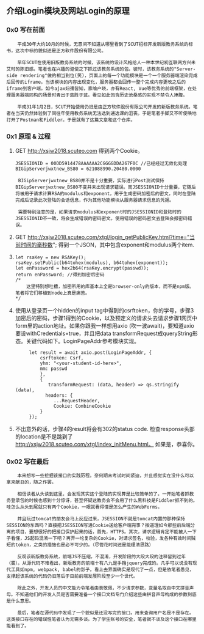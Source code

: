 ## 介绍Login模块及网站Login的原理

### 0x0 写在前面
        平成30年大约10月的时候，无意间不知道从哪里看到了SCUT招标开发新版教务系统的标书，这次中标的貌似还是正方软件股份有限公司。
    
        早年SCUT在使用旧版教务系统的时候，该系统的设计风格给人一种本世纪初互联网方兴未艾时的陈旧感。笔者也在兴趣的驱使之下抓过该教务系统的包。彼时，该教务系统的"Server-side rendering"做的相当到位(笑)，页面上的每一个功能模块是一个一个服务器端渲染完成后回传的iframe。当该模块的内容出现变化，服务器都会回传一整个完成内容更改之后的iframe到客户端。如今ajax妇孺皆知，家喻户晓，亦有React, Vue等优秀的前端框架，在处理服务器端同构的场景时青出于蓝胜于蓝。看见如此饱含历史沧桑感的实现不禁令人捧腹。
    
        平成31年1月2日，SCUT开始使用仍旧是由正方软件股份有限公司开发的新版教务系统。笔者在当天仍然体验到了同往年使用教务系统无法选到通选课的沮丧。于是笔者手脚又不听使唤地打开了Postman和Fiddler。于是就有了这篇文章和这个仓库。

### 0x1 原理 & 过程
1. GET http://xsjw2018.scuteo.com 得到两个Cookie。
    ```
    JSESSIONID = 00DD5914478AAAAAA2CGGGGDDA267F0C //已经经过无效化处理
    BIGipServerjwxtnew_BS80 = 621088990.20480.0000
    ```
        BIGipServerjwxtnew_BS80并不是十分重要，实际进行Post测试保持BIGipServerjwxtnew_BS80不变并未出现请求错误。而JSESSIONID十分重要，它随后将被用于请求计算RSA的modulus和exponent，用于生成密码加密后的密文，同时在登陆完成后记录此次登陆的会话信息，作为其他功能模块从服务器请求信息的凭据。
        
        需要特别注意的是，如果请求modulus和exponent时的JSESSIONID和登陆时的JSESSIONID不一致，将会生成错误的密码密文。使用错误的密码密文去登陆会报密码错误。

2. GET http://xsjw2018.scuteo.com/xtgl/login_getPublicKey.html?time="当前时间的毫秒数"; 得到一个JSON，其中包含exponent和modulus两个item.
3.  ```
    let rsaKey = new RSAKey();
    rsaKey.setPublic(b64tohex(modulus), b64tohex(exponent));
    let enPassword = hex2b64(rsaKey.encrypt(passwd));
    return enPassword; //得到加密后密码
    /*
        这里特别想吐槽，加密所用的库基本上全是browser-only的版本，而不是npm版。笔者将它们移植到node上真是痛苦。
    */
    ```
4. 使用从登录页一个hidden的input tag中得到的csrftoken，你的学号，步骤3加密后的密码，步骤1得到的Cookie，以及预定义的请求头去请求步骤1网页中form里的action地址。如果你跟我一样想用axio (吹一波await)，要知道axio要设withCredentials=true，并且把data transformRequest成queryString形态。关键代码如下。LoginPageAddr参考模块实现。
   ```
        let result = await axio.post(LoginPageAddr, {
            csrftoken: Csrf,
            yhm: "<your-student-id-here>",
            mm: passwd
            }, 
            {
               transformRequest: (data, header) => qs.stringify (data),
              headers: {
                 ...RequestHeader,
                 Cookie: CombineCookie
            }
        });
    ```
5. 不出意外的话，步骤4的result将会有302的status code. 检查response头部的location是不是跳到了 http://xsjw2018.scuteo.com/xtgl/index_initMenu.html。
   如果是，恭喜你。


### 0x02 写在最后
        本来想写一些挖掘该接口的实践历程。奈何期末考试时间紧迫，并且感觉实在没什么可以拿来献丑的，随之作罢。

        相信读者从头读到这里，会发现其实这个登陆的实现算是比较简单的了。一开始笔者抓教务登录包的时候也感到十分惊讶，甚至怀疑这教务会不会用了什么黑科技是Fiddler抓不到的。哇怎么从头到尾就只有两个Cookie，一眼就看得懂是怎么产生的WebForms。

        并且玩过tomcat的朋友会马上反应过来，JSESSION不就是tomcat内置的那种保持SESSION的东西吗？直接把JSESSION写进Cookie送给客户端完事？按道理如今那些前后端分离的项目，要想很好的把接口保护起来的话，首先，HTTPS。其次，请求逻辑肯定不能被人一下子看懂，JS起码混淆一下吧？再弄一坨复杂的Cookie，对请求签名，校验，发各种有效时间贼短的token，之类的措施也是必不可少的。（尽管花时间还是能理清思路）
        
        反观该新版教务系统，前端JS不压缩，不混淆，开发阶段的大段大段的注释留到过年（雾）。从源代码不难看出，新版教务的前端十有八九是手撸jquery完成的。几乎可以说没有现代工具如npm, webpack, babel的影子。看上去界面确实是现代了一点，但是依笔者愚见，支撑起该系统的代码仍旧落后于目前前端发展阶段至少一个世代。
        
        除此之外，开发人员的中文能力令笔者由衷敬佩，不少请求参数，变量名取自中文拼音声母。不知道他们的开发人员是否需要准备一个接口文档专门介绍这些由拼音声母构成的参数到底是什么意思。

        最后，笔者在源代码中发现了一个貌似是还没写完的接口。用来查询用户名是不是存在。这类接口存在的错误性笔者认为无需多谈。为了学生账号的安全，笔者就不谈及这个接口在哪里能看到了。